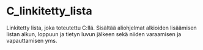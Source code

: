 # C_linkitetty_lista
Linkitetty lista, joka toteutettu C:llä.
Sisältää aliohjelmat alkioiden lisäämisen listan alkun, loppuun ja tietyn luvun jälkeen sekä niiden varaamisen ja vapauttamisen yms.
